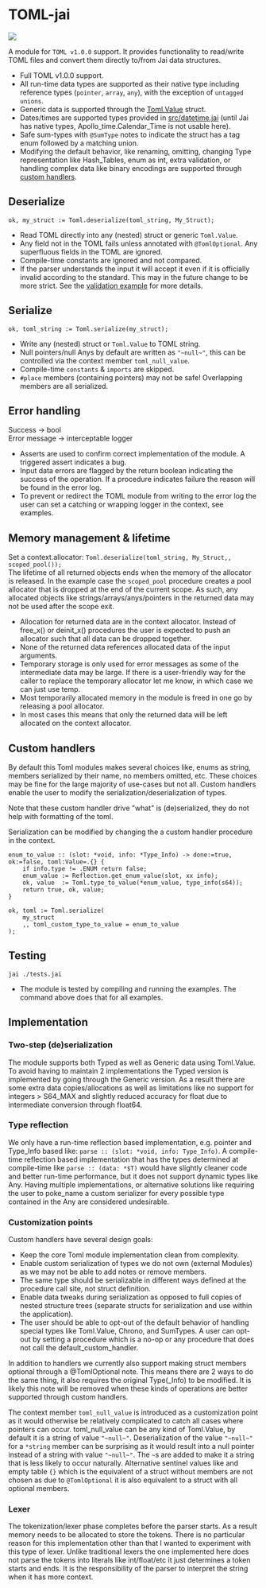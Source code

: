 # TOML-jai

![](https://img.shields.io/badge/Jai-beta%200.2.012-blue.svg)

A module for `TOML v1.0.0` support. It provides functionality to read/write TOML files and convert them directly to/from Jai data structures.

- Full TOML v1.0.0 support.
- All run-time data types are supported as their native type including reference types (`pointer`, `array`, `any`), with the exception of `untagged unions`.
- Generic data is supported through the [Toml.Value](src/data.jai) struct.
- Dates/times are supported types provided in [src/datetime.jai](src/datetime.jai) (until Jai has native types, Apollo_time.Calendar_Time is not usable here).
- Safe sum-types with `@SumType` notes to indicate the struct has a tag enum followed by a matching union.
- Modifying the default behavior, like renaming, omitting, changing Type representation like Hash_Tables, enum as int, extra validation, or handling complex data like binary encodings are supported through [custom handlers](examples/custom_handlers.jai). 

## Deserialize
`ok, my_struct := Toml.deserialize(toml_string, My_Struct);`
- Read TOML directly into any (nested) struct or generic `Toml.Value`.
- Any field not in the TOML fails unless annotated with `@TomlOptional`. Any superfluous fields in the TOML are ignored.
- Compile-time constants are ignored and not compared.
- If the parser understands the input it will accept it even if it is officially invalid according to the standard. This may in the future change to be more strict. See the [validation example](examples/validation.jai) for more details.

## Serialize
`ok, toml_string := Toml.serialize(my_struct);`
- Write any (nested) struct or `Toml.Value` to TOML string.
- Null pointers/null Anys by default are written as `"~null~"`, this can be controlled via the context member `toml_null_value`.
- Compile-time `constants` & `imports` are skipped.
- `#place` members (containing pointers) may not be safe! Overlapping members are all serialized.

## Error handling
Success -> bool  
Error message -> interceptable logger
- Asserts are used to confirm correct implementation of the module. A triggered assert indicates a bug.
- Input data errors are flagged by the return boolean indicating the success of the operation. If a procedure indicates failure the reason will be found in the error log.
- To prevent or redirect the TOML module from writing to the error log the user can set a catching or wrapping logger in the context, see examples.

## Memory management & lifetime
Set a context.allocator: `Toml.deserialize(toml_string, My_Struct,, scoped_pool());`  
The lifetime of all returned objects ends when the memory of the allocator is released. In the example case the `scoped_pool` procedure creates a pool allocator that is dropped at the end of the current scope. As such, any allocated objects like strings/arrays/anys/pointers in the returned data may not be used after the scope exit.
- Allocation for returned data are in the context allocator. Instead of free_x() or deinit_x() procedures the user is expected to push an allocator such that all data can be dropped together.
- None of the returned data references allocated data of the input arguments.
- Temporary storage is only used for error messages as some of the intermediate data may be large. If there is a user-friendly way for the caller to replace the temporary allocator let me know, in which case we can just use temp.
- Most temporarily allocated memory in the module is freed in one go by releasing a pool allocator.
- In most cases this means that only the returned data will be left allocated on the context allocator.

## Custom handlers

By default this Toml modules makes several choices like, enums as string, members serialized by their name, no members omitted, etc.
These choices may be fine for the large majority of use-cases but not all. Custom handlers enable the user to modify the serialization/deserialization of types.

Note that these custom handler drive "what" is (de)serialized, they do not help with formatting of the toml.

Serialization can be modified by changing the a custom handler procedure in the context.
```jai
enum_to_value :: (slot: *void, info: *Type_Info) -> done:=true, ok:=false, toml:Value=.{} {
    if info.type != .ENUM return false;
    enum_value := Reflection.get_enum_value(slot, xx info);
    ok, value  := Toml.type_to_value(*enum_value, type_info(s64));
    return true, ok, value;
}

ok, toml := Toml.serialize(
    my_struct
    ,, toml_custom_type_to_value = enum_to_value
);
```

## Testing
`jai ./tests.jai`  
- The module is tested by compiling and running the examples. The command above does that for all examples.

## Implementation

### Two-step (de)serialization
The module supports both Typed as well as Generic data using Toml.Value. To avoid having to maintain 2 implementations the Typed version is implemented by going through the Generic version. As a result there are some extra data copies/allocations as well as limitations like no support for integers > S64_MAX and slightly reduced accuracy for float due to intermediate conversion through float64.

### Type reflection
We only have a run-time reflection based implementation, e.g. pointer and Type_Info based like: `parse :: (slot: *void, info: Type_Info)`. A compile-time reflection based implementation that has the types determined at compile-time like `parse :: (data: *$T)` would have slightly cleaner code and better run-time performance, but it does not support dynamic types like Any. Having multiple implementations, or alternative solutions like requiring the user to poke_name a custom serializer for every possible type contained in the Any are considered undesirable.

### Customization points
Custom handlers have several design goals:
 - Keep the core Toml module implementation clean from complexity.
 - Enable custom serialization of types we do not own (external Modules) as we may not be able to add notes or remove members.
 - The same type should be serializable in different ways defined at the procedure call site, not struct definition.
 - Enable data tweaks during serialization as opposed to full copies of nested structure trees (separate structs for serialization and use within the application).
 - The user should be able to opt-out of the default behavior of handling special types like Toml.Value, Chrono, and SumTypes. A user can opt-out by setting a procedure which is a no-op or any procedure that does not call the default_custom_handler.

In addition to handlers we currently also support making struct members optional through a @TomlOptional note. This means there are 2 ways to do the same thing, it also requires the original Type(_Info) to be modified. It is likely this note will be removed when these kinds of operations are better supported through custom handlers.

The context member `toml_null_value` is introduced as a customization point as it would otherwise be relatively complicated to catch all cases where pointers can occur. toml_null_value can be any kind of Toml.Value, by default it is a string of value `"~null~"`. Deserialization of the value `"~null~"` for a `*string` member can be surprising as it would result into a null pointer instead of a string with value `"~null~"`. The `~`s are added to make it a string that is less likely to occur naturally.
Alternative sentinel values like and empty table `{}` which is the equivalent of a struct without members are not chosen as due to `@TomlOptional` it is also equivalent to a struct with all optional members.

### Lexer
The tokenization/lexer phase completes before the parser starts. As a result memory needs to be allocated to store the tokens. There is no particular reason for this implementation other than that I wanted to experiment with this type of lexer. Unlike traditional lexers the one implemented here does not parse the tokens into literals like int/float/etc it just determines a token starts and ends. It is the responsibility of the parser to interpret the string when it has more context.
